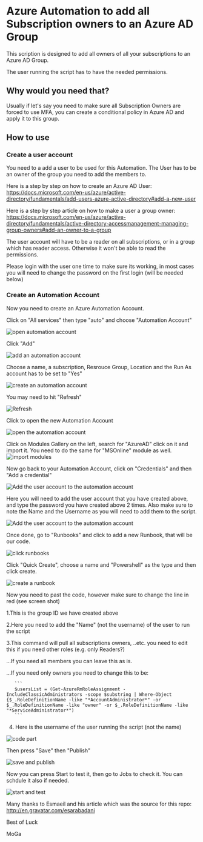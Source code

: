 # Azure Automation to add all Subscription owners to an Azure AD Group

This scription is designed to add all owners of all your subscriptions to an Azure AD Group.

The user running the script has to have the needed permissions.

## Why would you need that?
Usually if let's say you need to make sure all Subscription Owners are forced to use MFA, you can create a conditional policy in Azure AD and apply it to this group.

## How to use

### Create a user account
You need to a add a user to be used for this Automation. The User has to be an owner of the group you need to add the members to.

Here is a step by step on how to create an Azure AD User: 
    https://docs.microsoft.com/en-us/azure/active-directory/fundamentals/add-users-azure-active-directory#add-a-new-user

Here is a step by step article on how to make a user a group owner:
    https://docs.microsoft.com/en-us/azure/active-directory/fundamentals/active-directory-accessmanagement-managing-group-owners#add-an-owner-to-a-group

The user account will have to be a reader on all subscriptions, or in a group which has reader access. Otherwise it won't be able to read the permissions.

Please login with the user one time to make sure its working, in most cases you will need to change the password on the first login (will be needed below)

### Create an Automation Account

Now you need to create an Azure Automation Account.

Click on "All services" then type "auto" and choose "Automation Account"

![open automation account](images/01.JPG)

Click "Add"

![add an automation account](images/02.JPG)

Choose a name, a subscription, Resrouce Group, Location and the Run As account has to be set to "Yes"

![create an automation account](images/03.JPG)

You may need to hit "Refresh"

![Refresh](images/04.JPG)

Click to open the new Automation Account

![open the automation account](images/05.JPG)

Click on Modules Gallery on the left, search for "AzureAD" click on it and import it. You need to do the same for "MSOnline" module as well.
![import modules](images/06.JPG)

Now go back to your Automation Account, click on "Credentials" and then "Add a credential"

![Add the user account to the automation account](images/07.JPG)

Here you will need to add the user account that you have created above, and type the password you have created above 2 times. Also make sure to note the Name and the Username as you will need to add them to the script.

![Add the user account to the automation account](images/08.JPG)


Once done, go to "Runbooks" and click to add a new Runbook, that will be our code.

![click runbooks](images/09.JPG)


Click "Quick Create", choose a name and "Powershell" as the type and then click create.

![create a runbook](images/10.JPG)

Now you need to past the code, however make sure to change the line in red (see screen shot)

1.This is the group ID we have created above

2.Here you need to add the "Name" (not the username) of the user to run the script

3.This command will pull all subscriptions owners, ..etc. you need to edit this if you need other roles (e.g. only Readers?)

...If you need all members you can leave this as is.

...If you need only owners you need to change this to be:

       ```
       $usersList = (Get-AzureRmRoleAssignment -IncludeClassicAdministrators -scope $substring | Where-Object {$_.RoleDefinitionName -like "*AccountAdministrator*" -or $_.RoleDefinitionName -like "owner" -or $_.RoleDefinitionName -like "*ServiceAdministrator*")
       ```
       
4. Here is the username of the user running the script (not the name)
    
![code part](images/11.JPG)


Then press "Save" then "Publish"

![save and publish](images/12.JPG)

Now you can press Start to test it, then go to Jobs to check it. You can schdule it also if needed.

![start and test](images/13.JPG)


Many thanks to Esmaeil and his article which was the source for this repo: http://en.gravatar.com/esarabadani

Best of Luck

MoGa
